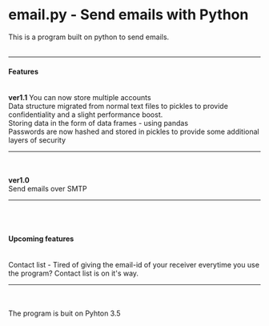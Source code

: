 # email.py - Send emails with Python
This is a program built on python to send emails.
<br><br>
<hr>
<h4>Features</h4><br>
<b>ver1.1</b>
You can now store multiple accounts<br>
Data structure migrated from normal text files to pickles to provide confidentiality and a slight performance boost.<br>
Storing data in the form of data frames - using pandas<br>
Passwords are now hashed and stored in pickles to provide some additional layers of security
<hr><br><br>
<b>ver1.0</b><br>
Send emails over SMTP
<hr><br><br>
<h4>Upcoming features</h4><br>
Contact list - Tired of giving the email-id of your receiver everytime you use the program? Contact list is on it's way.
<hr><br><br>
The program is buit on Pyhton 3.5
